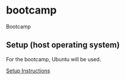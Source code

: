 # bootcamp
Bootcamp

## Setup (host operating system)

For the bootcamp, Ubuntu will be used. 

[Setup Instructions](../blob/master/SETUP.md)


